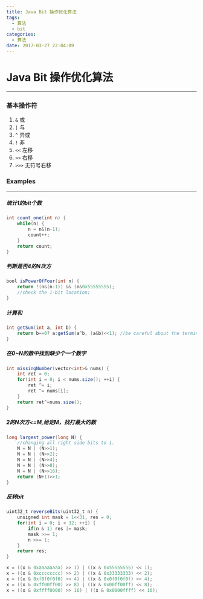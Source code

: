 ```yaml
---
title: Java Bit 操作优化算法
tags:
  - 算法
  - bit
categories:
  - 算法
date: 2017-03-27 22:04:09
---
```

# Java Bit 操作优化算法
---
### 基本操作符
1. ``&`` 或
2. ``|`` 与
3. ``^`` 异或
4. ``!`` 非
5. ``<<`` 左移
6. ``>>`` 右移
7. ``>>>`` 无符号右移

### Examples
---
##### 统计1的bit个数
```java
int count_one(int n) {
    while(n) {
        n = n&(n-1);
        count++;
    }
    return count;
}
```
<!-- more -->
##### 判断是否4的N次方
```java
bool isPowerOfFour(int n) {
    return !(n&(n-1)) && (n&0x55555555);
    //check the 1-bit location;
}
```
##### 计算和
```java
int getSum(int a, int b) {
    return b==0? a:getSum(a^b, (a&b)<<1); //be careful about the terminating condition;
}
```
##### 在0~N的数中找到缺少个一个数字
```java
int missingNumber(vector<int>& nums) {
    int ret = 0;
    for(int i = 0; i < nums.size(); ++i) {
        ret ^= i;
        ret ^= nums[i];
    }
    return ret^=nums.size();
}
```
##### 2的N次方<=M,给定M，找打最大的数
```java
long largest_power(long N) {
    //changing all right side bits to 1.
    N = N | (N>>1);
    N = N | (N>>2);
    N = N | (N>>4);
    N = N | (N>>8);
    N = N | (N>>16);
    return (N+1)>>1;
}
```
##### 反转bit
```java
uint32_t reverseBits(uint32_t n) {
    unsigned int mask = 1<<31, res = 0;
    for(int i = 0; i < 32; ++i) {
        if(n & 1) res |= mask;
        mask >>= 1;
        n >>= 1;
    }
    return res;
}
```
```java
x = ((x & 0xaaaaaaaa) >> 1) | ((x & 0x55555555) << 1);
x = ((x & 0xcccccccc) >> 2) | ((x & 0x33333333) << 2);
x = ((x & 0xf0f0f0f0) >> 4) | ((x & 0x0f0f0f0f) << 4);
x = ((x & 0xff00ff00) >> 8) | ((x & 0x00ff00ff) << 8);
x = ((x & 0xffff0000) >> 16) | ((x & 0x0000ffff) << 16);
```